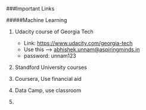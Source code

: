 ###Important Links

#####Machine Learning
1. Udacity course of Georgia Tech
	- Link: https://www.udacity.com/georgia-tech
	- Use this --> abhishek.unnam@aspiringminds.in
	- password: unnam123

2. Standford University courses
3. Coursera, Use financial aid
4. Data Camp, use classroom
5. 